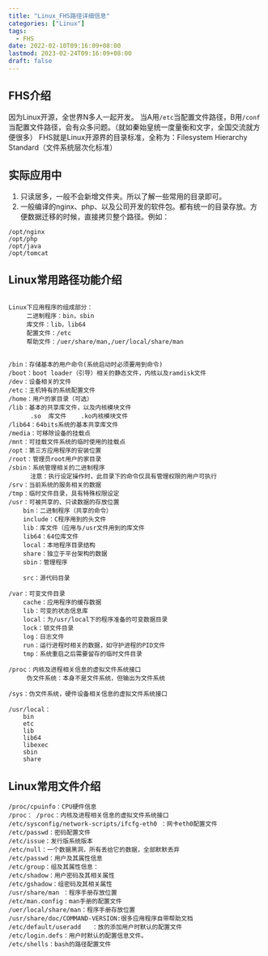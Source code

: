 ```yaml
---
title: "Linux_FHS路径详细信息"
categories: ["Linux"]
tags: 
  - FHS
date: 2022-02-10T09:16:09+08:00
lastmod: 2023-02-24T09:16:09+08:00
draft: false
---
```


## FHS介绍
因为Linux开源，全世界N多人一起开发。
当A用`/etc`当配置文件路径，B用`/conf`当配置文件路径，会有众多问题。（就如秦始皇统一度量衡和文字，全国交流就方便很多）
FHS就是Linux开源界的目录标准，全称为：Filesystem Hierarchy Standard（文件系统层次化标准）

## 实际应用中

1. 只读居多，一般不会新增文件夹。所以了解一些常用的目录即可。
2. 一般编译的nginx、php、以及公司开发的软件包。都有统一的目录存放。方便数据迁移的时候，直接拷贝整个路径。例如：

```shell
/opt/nginx
/opt/php
/opt/java
/opt/tomcat
```


## Linux常用路径功能介绍

```shell

Linux下应用程序的组成部分：
     二进制程序：bin，sbin
     库文件：lib，lib64
     配置文件：/etc
     帮助文件：/uer/share/man,/uer/local/share/man


/bin：存储基本的用户命令(系统启动时必须要用到命令)
/boot：boot loader（引导）相关的静态文件，内核以及ramdisk文件
/dev：设备相关的文件
/etc：主机特有的系统配置文件
/home：用户的家目录（可选）
/lib：基本的共享库文件，以及内核模块文件
	  .so  库文件    .ko内核模块文件
/lib64：64bits系统的基本共享库文件
/media：可移除设备的挂载点
/mnt：可挂载文件系统的临时使用的挂载点
/opt：第三方应用程序的安装位置
/root：管理员root用户的家目录
/sbin：系统管理相关的二进制程序
	  注意：执行设定操作时，此目录下的命令仅具有管理权限的用户可执行
/srv：当前系统的服务相关的数据
/tmp：临时文件目录，具有特殊权限设定
/usr：可被共享的、只读数据的存放位置
	bin：二进制程序（共享的命令）
	include：C程序用到的头文件
	lib：库文件（应用与/usr文件用到的库文件
	lib64：64位库文件
	local：本地程序目录结构
	share：独立于平台架构的数据
	sbin：管理程序

	src：源代码目录

/var：可变文件目录
	cache：应用程序的缓存数据
	lib：可变的状态信息库
	local：为/usr/local下的程序准备的可变数据目录
	lock：锁文件目录
	log：日志文件
	run：运行进程时相关的数据，如守护进程的PID文件
	tmp：系统重启之后需要留存的临时文件目录

/proc：内核及进程相关信息的虚拟文件系统接口
	 伪文件系统：本身不是文件系统，但输出为文件系统

/sys：伪文件系统，硬件设备相关信息的虚拟文件系统接口

/usr/local：
	bin
	etc
	lib
	lib64
	libexec
	sbin
	share
```

## Linux常用文件介绍

```text
/proc/cpuinfo：CPU硬件信息
/proc： /proc：内核及进程相关信息的虚拟文件系统接口
/etc/sysconfig/network-scripts/ifcfg-eth0 ：网卡eth0配置文件
/etc/passwd：密码配置文件
/etc/issue：发行版系统版本
/etc/null：一个数据黑洞，所有丢给它的数据，全部默默丢弃
/etc/passwd：用户及其属性信息
/etc/group：组及其属性信息：
/etc/shadow：用户密码及其相关属性
/etc/gshadow：组密码及其相关属性
/usr/share/man ：程序手册存放位置
/etc/man.config：man手册的配置文件
/uer/local/share/man：程序手册存放位置
/usr/share/doc/COMMAND-VERSION:很多应用程序自带帮助文档
/etc/default/useradd   ：放的添加用户时默认的配置文件
/etc/login.defs：用户时默认的配置信息文件。
/etc/shells：bash的路径配置文件

```

